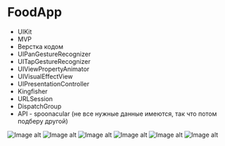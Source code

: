 # FoodApp

- UIKit
- MVP
- Верстка кодом
- UIPanGestureRecognizer 
- UITapGestureRecognizer 
- UIViewPropertyAnimator
- UIVisualEffectView
- UIPresentationController 
- Kingfisher
- URLSession
- DispatchGroup
- API - spoonacular (не все нужные данные имеются, так что потом подберу другой)

![Image alt](https://github.com/shanidzeann/Screenshots/blob/main/food1.png)
![Image alt](https://github.com/shanidzeann/Screenshots/blob/main/food2.png)
![Image alt](https://github.com/shanidzeann/Screenshots/blob/main/food3.png)
![Image alt](https://github.com/shanidzeann/Screenshots/blob/main/food4.png)
![Image alt](https://github.com/shanidzeann/Screenshots/blob/main/food5.png)
![Image alt](https://github.com/shanidzeann/Screenshots/blob/main/food6.png)

